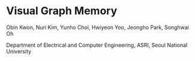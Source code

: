 # Visual Graph Memory

Obin Kwon, Nuri Kim, Yunho Choi, Hwiyeon Yoo, Jeongho Park, Songhwai Oh

Department of Electrical and Computer Engineering, ASRI, Seoul National University

